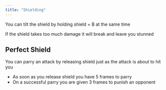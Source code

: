 ```yaml
---
title: "Shielding"
---
```


You can tilt the shield by holding shield + B at the same time

If the shield takes too much damage it will break and leave you stunned

## Perfect Shield

You can parry an attack by releasing shield just as the attack is about to hit you
- As soon as you release shield you have 5 frames to parry
- On a successful parry you are given 3 frames to punish an opponent